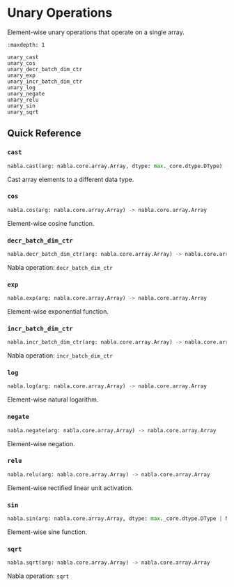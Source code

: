 # Unary Operations

Element-wise unary operations that operate on a single array.

```{toctree}
:maxdepth: 1

unary_cast
unary_cos
unary_decr_batch_dim_ctr
unary_exp
unary_incr_batch_dim_ctr
unary_log
unary_negate
unary_relu
unary_sin
unary_sqrt
```

## Quick Reference

### `cast`

```python
nabla.cast(arg: nabla.core.array.Array, dtype: max._core.dtype.DType) -> nabla.core.array.Array
```

Cast array elements to a different data type.

### `cos`

```python
nabla.cos(arg: nabla.core.array.Array) -> nabla.core.array.Array
```

Element-wise cosine function.

### `decr_batch_dim_ctr`

```python
nabla.decr_batch_dim_ctr(arg: nabla.core.array.Array) -> nabla.core.array.Array
```

Nabla operation: `decr_batch_dim_ctr`

### `exp`

```python
nabla.exp(arg: nabla.core.array.Array) -> nabla.core.array.Array
```

Element-wise exponential function.

### `incr_batch_dim_ctr`

```python
nabla.incr_batch_dim_ctr(arg: nabla.core.array.Array) -> nabla.core.array.Array
```

Nabla operation: `incr_batch_dim_ctr`

### `log`

```python
nabla.log(arg: nabla.core.array.Array) -> nabla.core.array.Array
```

Element-wise natural logarithm.

### `negate`

```python
nabla.negate(arg: nabla.core.array.Array) -> nabla.core.array.Array
```

Element-wise negation.

### `relu`

```python
nabla.relu(arg: nabla.core.array.Array) -> nabla.core.array.Array
```

Element-wise rectified linear unit activation.

### `sin`

```python
nabla.sin(arg: nabla.core.array.Array, dtype: max._core.dtype.DType | None = None) -> nabla.core.array.Array
```

Element-wise sine function.

### `sqrt`

```python
nabla.sqrt(arg: nabla.core.array.Array) -> nabla.core.array.Array
```

Nabla operation: `sqrt`

